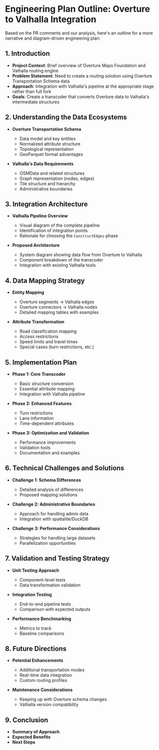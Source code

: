 # Engineering Plan Outline: Overture to Valhalla Integration

Based on the PR comments and our analysis, here's an outline for a more narrative and diagram-driven engineering plan:

## 1. Introduction

- **Project Context**: Brief overview of Overture Maps Foundation and Valhalla routing engine
- **Problem Statement**: Need to create a routing solution using Overture Transportation Schema data
- **Approach**: Integration with Valhalla's pipeline at the appropriate stage rather than full fork
- **Goals**: Create a transcoder that converts Overture data to Valhalla's intermediate structures

## 2. Understanding the Data Ecosystems

- **Overture Transportation Schema**
  - Data model and key entities
  - Normalized attribute structure
  - Topological representation
  - GeoParquet format advantages
  
- **Valhalla's Data Requirements**
  - OSMData and related structures
  - Graph representation (nodes, edges)
  - Tile structure and hierarchy
  - Administrative boundaries

## 3. Integration Architecture

- **Valhalla Pipeline Overview**
  - Visual diagram of the complete pipeline
  - Identification of integration points
  - Rationale for choosing the `ConstructEdges` phase
  
- **Proposed Architecture**
  - System diagram showing data flow from Overture to Valhalla
  - Component breakdown of the transcoder
  - Integration with existing Valhalla tools

## 4. Data Mapping Strategy

- **Entity Mapping**
  - Overture segments → Valhalla edges
  - Overture connectors → Valhalla nodes
  - Detailed mapping tables with examples
  
- **Attribute Transformation**
  - Road classification mapping
  - Access restrictions
  - Speed limits and travel times
  - Special cases (turn restrictions, etc.)

## 5. Implementation Plan

- **Phase 1: Core Transcoder**
  - Basic structure conversion
  - Essential attribute mapping
  - Integration with Valhalla pipeline
  
- **Phase 2: Enhanced Features**
  - Turn restrictions
  - Lane information
  - Time-dependent attributes
  
- **Phase 3: Optimization and Validation**
  - Performance improvements
  - Validation tools
  - Documentation and examples

## 6. Technical Challenges and Solutions

- **Challenge 1: Schema Differences**
  - Detailed analysis of differences
  - Proposed mapping solutions
  
- **Challenge 2: Administrative Boundaries**
  - Approach for handling admin data
  - Integration with spatialite/DuckDB
  
- **Challenge 3: Performance Considerations**
  - Strategies for handling large datasets
  - Parallelization opportunities

## 7. Validation and Testing Strategy

- **Unit Testing Approach**
  - Component-level tests
  - Data transformation validation
  
- **Integration Testing**
  - End-to-end pipeline tests
  - Comparison with expected outputs
  
- **Performance Benchmarking**
  - Metrics to track
  - Baseline comparisons

## 8. Future Directions

- **Potential Enhancements**
  - Additional transportation modes
  - Real-time data integration
  - Custom routing profiles
  
- **Maintenance Considerations**
  - Keeping up with Overture schema changes
  - Valhalla version compatibility

## 9. Conclusion

- **Summary of Approach**
- **Expected Benefits**
- **Next Steps**
